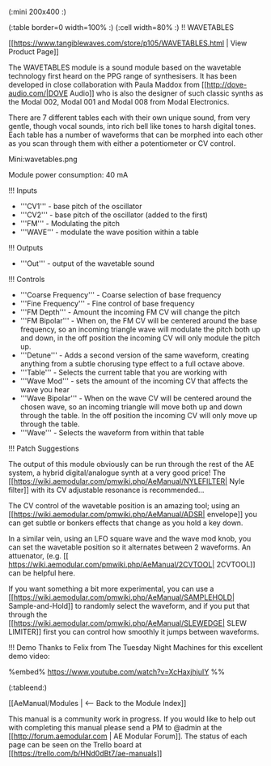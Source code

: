 (:mini 200x400 :)

(:table border=0 width=100% :)
(:cell width=80% :) 
!! WAVETABLES

[[https://www.tangiblewaves.com/store/p105/WAVETABLES.html | View Product Page]]

The WAVETABLES module is a sound module based on the wavetable technology first heard on the PPG range of synthesisers. It has been developed in close collaboration with Paula Maddox from [[http://dove-audio.com/|DOVE Audio]] who is also the designer of such classic synths as the Modal 002, Modal 001 and Modal 008 from Modal Electronics.
 
There are 7 different tables each with their own unique sound, from very gentle, though vocal sounds, into rich bell like tones to harsh digital tones. Each table has a number of waveforms that can be morphed into each other as you scan through them with either a potentiometer or CV control.

Mini:wavetables.png

Module power consumption: 40 mA

!!! Inputs
* '''CV1''' - base pitch of the oscillator
* '''CV2''' - base pitch of the oscillator (added to the first)
* '''FM''' - Modulating the pitch
* '''WAVE''' - modulate the wave position within a table
 
!!! Outputs
* '''Out''' - output of the wavetable sound
 
!!! Controls
* '''Coarse Frequency''' - Coarse selection of base frequency
* '''Fine Frequency''' - Fine control of base frequency
* '''FM Depth''' - Amount the incoming FM CV will change the pitch
* '''FM Bipolar''' - When on, the FM CV will be centered around the base frequency, so an incoming triangle wave will modulate the pitch both up and down, in the off position the incoming CV will only module the pitch up.
* '''Detune''' - Adds a second version of the same waveform, creating anything from a subtle chorusing type effect to a full octave above.
* '''Table''' - Selects the current table that you are working with
* '''Wave Mod''' - sets the amount of the incoming CV that affects the wave you hear
* '''Wave Bipolar''' - When on the wave CV will be centered around the chosen wave, so an incoming triangle will move both up and down through the table. In the off position the incoming CV will only move up through the table.
* '''Wave''' - Selects the waveform from within that table
 
!!! Patch Suggestions

The output of this module obviously can be run through the rest of the AE system, a hybrid digital/analogue synth at a very good price!   The [[https://wiki.aemodular.com/pmwiki.php/AeManual/NYLEFILTER| Nyle filter]] with its CV adjustable resonance is recommended...

The CV control of the wavetable position is an amazing tool; using an [[https://wiki.aemodular.com/pmwiki.php/AeManual/ADSR| envelope]] you can get subtle or bonkers effects that change as you hold a key down. 

In a similar vein, using an LFO square wave and the wave mod knob, you can set the wavetable position so it alternates between 2 waveforms.  An attuenator, (e.g. [[ https://wiki.aemodular.com/pmwiki.php/AeManual/2CVTOOL| 2CVTOOL]] can be helpful here.

If you want something a bit more experimental, you can use a [[https://wiki.aemodular.com/pmwiki.php/AeManual/SAMPLEHOLD| Sample-and-Hold]] to randomly select the waveform, and if you put that through the [[https://wiki.aemodular.com/pmwiki.php/AeManual/SLEWEDGE| SLEW LIMITER]]  first  you can control how smoothly it jumps between waveforms. 

!!! Demo
Thanks to Felix from The Tuesday Night Machines for this excellent demo video:

%embed% https://www.youtube.com/watch?v=XcHaxjhjuIY %%

(:tableend:)

[[AeManual/Modules | <-- Back to the Module Index]]

This manual is a community work in progress. If you would like to help out with completing this manual please send a PM to @admin at the [[http://forum.aemodular.com | AE Modular Forum]].  The status of each page can be seen on the Trello board at [[https://trello.com/b/HNd0dBt7/ae-manuals]]